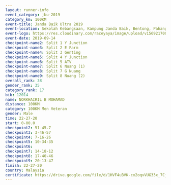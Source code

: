```yaml
---
layout: runner-info 
event_category: jbu-2019 
category_km: 100KM 
event-title: Janda Baik Ultra 2019  
event-location: Sekolah Kebangsaan, Kampung Janda Baik, Bentong, Pahang, Malaysia 
event-logo: https://res.cloudinary.com/raceyaya/image/upload/v1569217009/logo/janda-baik_vch1pc.jpg 
event-date: 2019-09-14 
checkpoint-name2: Split 1 Y Junction 
checkpoint-name3: Split 2 E Farm 
checkpoint-name4: Split 3 Genting 
checkpoint-name5: Split 4 Y Junction 
checkpoint-name6: Split 5 ATV 
checkpoint-name7: Split 6 Nuang (1) 
checkpoint-name8: Split 7 G Nuang 
checkpoint-name9: Split 8 Nuang (2) 
overall_rank: 38
gender_rank: 35
category_rank: 17
bib: 12014
name: NORKHAIRIL B MOHAMAD
distance: 100KM
category: 100KM Men Veteran
gender: Male
time: 22-27-20
start: 0-00.0
checkpoint2: 51-45.7
checkpoint3: 3-46-57
checkpoint4: 7-16-26
checkpoint5: 10-34-35
checkpoint6: 
checkpoint7: 14-18-12
checkpoint8: 17-40-46
checkpoint9: 20-13-47
finish: 22-27-20
country: Malaysia
certificate: https://drive.google.com/file/d/1HVF4uBVK-cx2oqvVUG33x_7CjJmwhZpT/view?usp=sharing
---
```

